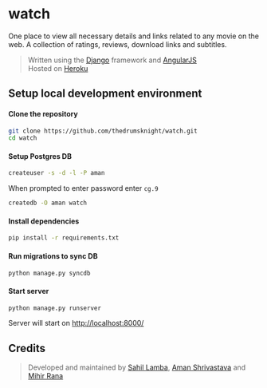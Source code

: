 # watch
One place to view all necessary details and links related to any movie on the web. A collection of ratings, reviews, download links and subtitles.

> Written using the [Django](https://www.djangoproject.com/) framework and [AngularJS](https://angularjs.org/)  
> Hosted on [Heroku](http://popcorns.herokuapp.com/)

## Setup local development environment
#### Clone the repository
```bash
git clone https://github.com/thedrumsknight/watch.git
cd watch
```

#### Setup Postgres DB
```bash
createuser -s -d -l -P aman
```
When prompted to enter password enter ```cg.9```
```bash
createdb -O aman watch
```

#### Install dependencies
```bash
pip install -r requirements.txt
```
#### Run migrations to sync DB
```bash
python manage.py syncdb
```

#### Start server
```bash
python manage.py runserver
```
Server will start on [http://localhost:8000/](http://localhost:8000/)

## Credits
>Developed and maintained by [Sahil Lamba](https://github.com/thedrumsknight), [Aman Shrivastava](https://github.com/amanthedorkknight) and [Mihir Rana](https://github.com/thedespicableknight)
